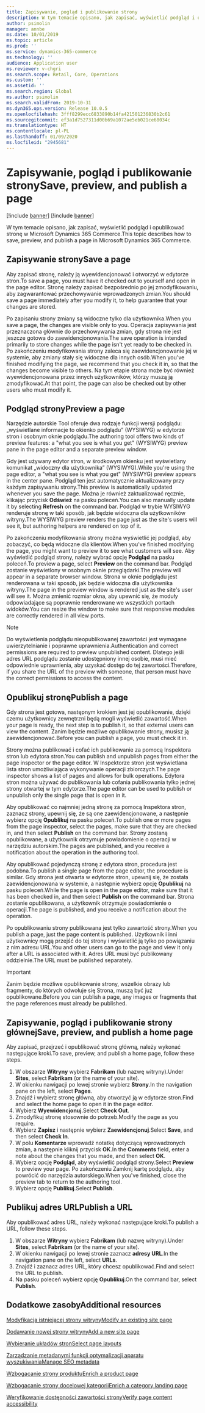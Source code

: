 ```yaml
---
title: Zapisywanie, pogląd i publikowanie strony
description: W tym temacie opisano, jak zapisać, wyświetlić podgląd i opublikować stronę w Microsoft Dynamics 365 Commerce.
author: psimolin
manager: annbe
ms.date: 10/01/2019
ms.topic: article
ms.prod: ''
ms.service: dynamics-365-commerce
ms.technology: ''
audience: Application user
ms.reviewer: v-chgri
ms.search.scope: Retail, Core, Operations
ms.custom: ''
ms.assetid: ''
ms.search.region: Global
ms.author: psimolin
ms.search.validFrom: 2019-10-31
ms.dyn365.ops.version: Release 10.0.5
ms.openlocfilehash: 3fff8299ecc6833890b14fa421501236830b2c61
ms.sourcegitcommit: ef3a1d7527311d00b69a1072ae5eb021ce68034c
ms.translationtype: HT
ms.contentlocale: pl-PL
ms.lasthandoff: 01/09/2020
ms.locfileid: "2945681"
---
```

# <a name="save-preview-and-publish-a-page"></a><span data-ttu-id="4a6d7-103">Zapisywanie, pogląd i publikowanie strony</span><span class="sxs-lookup"><span data-stu-id="4a6d7-103">Save, preview, and publish a page</span></span>

[!include [banner](includes/preview-banner.md)]
[!include [banner](includes/banner.md)]

<span data-ttu-id="4a6d7-104">W tym temacie opisano, jak zapisać, wyświetlić podgląd i opublikować stronę w Microsoft Dynamics 365 Commerce.</span><span class="sxs-lookup"><span data-stu-id="4a6d7-104">This topic describes how to save, preview, and publish a page in Microsoft Dynamics 365 Commerce.</span></span>

## <a name="save-a-page"></a><span data-ttu-id="4a6d7-105">Zapisywanie strony</span><span class="sxs-lookup"><span data-stu-id="4a6d7-105">Save a page</span></span>

<span data-ttu-id="4a6d7-106">Aby zapisać stronę, należy ją wyewidencjonować i otworzyć w edytorze stron.</span><span class="sxs-lookup"><span data-stu-id="4a6d7-106">To save a page, you must have it checked out to yourself and open in the page editor.</span></span> <span data-ttu-id="4a6d7-107">Stronę należy zapisać bezpośrednio po jej zmodyfikowaniu, aby zagwarantować przechowywanie wprowadzonych zmian.</span><span class="sxs-lookup"><span data-stu-id="4a6d7-107">You should save a page immediately after you modify it, to help guarantee that your changes are stored.</span></span>

<span data-ttu-id="4a6d7-108">Po zapisaniu strony zmiany są widoczne tylko dla użytkownika.</span><span class="sxs-lookup"><span data-stu-id="4a6d7-108">When you save a page, the changes are visible only to you.</span></span> <span data-ttu-id="4a6d7-109">Operacja zapisywania jest przeznaczona głównie do przechowywania zmian, gdy strona nie jest jeszcze gotowa do zaewidencjonowania.</span><span class="sxs-lookup"><span data-stu-id="4a6d7-109">The save operation is intended primarily to store changes while the page isn't yet ready to be checked in.</span></span> <span data-ttu-id="4a6d7-110">Po zakończeniu modyfikowania strony zaleca się zaewidencjonowanie jej w systemie, aby zmiany stały się widoczne dla innych osób.</span><span class="sxs-lookup"><span data-stu-id="4a6d7-110">When you've finished modifying the page, we recommend that you check it in, so that the changes become visible to others.</span></span> <span data-ttu-id="4a6d7-111">Na tym etapie strona może być również wyewidencjonowana przez innych użytkowników, którzy muszą ją zmodyfikować.</span><span class="sxs-lookup"><span data-stu-id="4a6d7-111">At that point, the page can also be checked out by other users who must modify it.</span></span>

## <a name="preview-a-page"></a><span data-ttu-id="4a6d7-112">Podgląd strony</span><span class="sxs-lookup"><span data-stu-id="4a6d7-112">Preview a page</span></span>

<span data-ttu-id="4a6d7-113">Narzędzie autorskie Tool oferuje dwa rodzaje funkcji wersji podglądu: „wyświetlane informacje to okienko podglądu” (WYSIWYG) w edytorze stron i osobnym oknie podglądu.</span><span class="sxs-lookup"><span data-stu-id="4a6d7-113">The authoring tool offers two kinds of preview features: a "what you see is what you get" (WYSIWYG) preview pane in the page editor and a separate preview window.</span></span>

<span data-ttu-id="4a6d7-114">Gdy jest używany edytor stron, w środkowym okienku jest wyświetlany komunikat „widoczny dla użytkownika” (WYSIWYG).</span><span class="sxs-lookup"><span data-stu-id="4a6d7-114">While you're using the page editor, a "what you see is what you get" (WYSIWYG) preview appears in the center pane.</span></span> <span data-ttu-id="4a6d7-115">Podgląd ten jest automatycznie aktualizowany przy każdym zapisywaniu strony.</span><span class="sxs-lookup"><span data-stu-id="4a6d7-115">This preview is automatically updated whenever you save the page.</span></span> <span data-ttu-id="4a6d7-116">Można je również zaktualizować ręcznie, klikając przycisk **Odśwież** na pasku poleceń.</span><span class="sxs-lookup"><span data-stu-id="4a6d7-116">You can also manually update it by selecting **Refresh** on the command bar.</span></span> <span data-ttu-id="4a6d7-117">Podgląd w trybie WYSIWYG renderuje stronę w taki sposób, jak będzie widoczna dla użytkowników witryny.</span><span class="sxs-lookup"><span data-stu-id="4a6d7-117">The WYSIWYG preview renders the page just as the site's users will see it, but authoring helpers are rendered on top of it.</span></span>

<span data-ttu-id="4a6d7-118">Po zakończeniu modyfikowania strony można wyświetlić jej podgląd, aby zobaczyć, co będą widoczne dla klientów.</span><span class="sxs-lookup"><span data-stu-id="4a6d7-118">When you've finished modifying the page, you might want to preview it to see what customers will see.</span></span> <span data-ttu-id="4a6d7-119">Aby wyświetlić podgląd strony, należy wybrać opcję **Podgląd** na pasku poleceń.</span><span class="sxs-lookup"><span data-stu-id="4a6d7-119">To preview a page, select **Preview** on the command bar.</span></span> <span data-ttu-id="4a6d7-120">Podgląd zostanie wyświetlony w osobnym oknie przeglądarki.</span><span class="sxs-lookup"><span data-stu-id="4a6d7-120">The preview will appear in a separate browser window.</span></span> <span data-ttu-id="4a6d7-121">Strona w oknie podglądu jest renderowana w taki sposób, jak będzie widoczna dla użytkownika witryny.</span><span class="sxs-lookup"><span data-stu-id="4a6d7-121">The page in the preview window is rendered just as the site's user will see it.</span></span> <span data-ttu-id="4a6d7-122">Można zmienić rozmiar okna, aby upewnić się, że moduły odpowiadające są poprawnie renderowane we wszystkich portach widoków.</span><span class="sxs-lookup"><span data-stu-id="4a6d7-122">You can resize the window to make sure that responsive modules are correctly rendered in all view ports.</span></span>

> [!NOTE]
> <span data-ttu-id="4a6d7-123">Do wyświetlenia podglądu nieopublikowanej zawartości jest wymagane uwierzytelnianie i poprawne uprawnienia.</span><span class="sxs-lookup"><span data-stu-id="4a6d7-123">Authentication and correct permissions are required to preview unpublished content.</span></span> <span data-ttu-id="4a6d7-124">Dlatego jeśli adres URL podglądu zostanie udostępniony innej osobie, musi mieć odpowiednie uprawnienia, aby uzyskać dostęp do tej zawartości.</span><span class="sxs-lookup"><span data-stu-id="4a6d7-124">Therefore, if you share the URL of the preview with someone, that person must have the correct permissions to access the content.</span></span>

## <a name="publish-a-page"></a><span data-ttu-id="4a6d7-125">Opublikuj stronę</span><span class="sxs-lookup"><span data-stu-id="4a6d7-125">Publish a page</span></span>

<span data-ttu-id="4a6d7-126">Gdy strona jest gotowa, następnym krokiem jest jej opublikowanie, dzięki czemu użytkownicy zewnętrzni będą mogli wyświetlić zawartość.</span><span class="sxs-lookup"><span data-stu-id="4a6d7-126">When your page is ready, the next step is to publish it, so that external users can view the content.</span></span> <span data-ttu-id="4a6d7-127">Zanim będzie możliwe opublikowanie strony, musisz ją zaewidencjonować.</span><span class="sxs-lookup"><span data-stu-id="4a6d7-127">Before you can publish a page, you must check it in.</span></span>

<span data-ttu-id="4a6d7-128">Strony można publikować i cofać ich publikowanie za pomocą Inspektora stron lub edytora stron.</span><span class="sxs-lookup"><span data-stu-id="4a6d7-128">You can publish and unpublish pages from either the page inspector or the page editor.</span></span> <span data-ttu-id="4a6d7-129">W Inspektorze stron jest wyświetlana lista stron umożliwiająca wykonywanie operacji zbiorczych.</span><span class="sxs-lookup"><span data-stu-id="4a6d7-129">The page inspector shows a list of pages and allows for bulk operations.</span></span> <span data-ttu-id="4a6d7-130">Edytora stron można używać do publikowania lub cofania publikowania tylko jednej strony otwartej w tym edytorze.</span><span class="sxs-lookup"><span data-stu-id="4a6d7-130">The page editor can be used to publish or unpublish only the single page that is open in it.</span></span>

<span data-ttu-id="4a6d7-131">Aby opublikować co najmniej jedną stronę za pomocą Inspektora stron, zaznacz strony, upewnij się, że są one zaewidencjonowane, a następnie wybierz opcję **Opublikuj** na pasku poleceń.</span><span class="sxs-lookup"><span data-stu-id="4a6d7-131">To publish one or more pages from the page inspector, select the pages, make sure that they are checked in, and then select **Publish** on the command bar.</span></span> <span data-ttu-id="4a6d7-132">Strony zostaną opublikowane, a użytkownik otrzymuje powiadomienie o operacji w narzędziu autorskim.</span><span class="sxs-lookup"><span data-stu-id="4a6d7-132">The pages are published, and you receive a notification about the operation in the authoring tool.</span></span>

<span data-ttu-id="4a6d7-133">Aby opublikować pojedynczą stronę z edytora stron, procedura jest podobna.</span><span class="sxs-lookup"><span data-stu-id="4a6d7-133">To publish a single page from the page editor, the procedure is similar.</span></span> <span data-ttu-id="4a6d7-134">Gdy strona jest otwarta w edytorze stron, upewnij się, że została zaewidencjonowana w systemie, a następnie wybierz opcję **Opublikuj** na pasku poleceń.</span><span class="sxs-lookup"><span data-stu-id="4a6d7-134">While the page is open in the page editor, make sure that it has been checked in, and then select **Publish** on the command bar.</span></span> <span data-ttu-id="4a6d7-135">Strona zostanie opublikowana, a użytkownik otrzymuje powiadomienie o operacji.</span><span class="sxs-lookup"><span data-stu-id="4a6d7-135">The page is published, and you receive a notification about the operation.</span></span>

<span data-ttu-id="4a6d7-136">Po opublikowaniu strony publikowana jest tylko zawartość strony.</span><span class="sxs-lookup"><span data-stu-id="4a6d7-136">When you publish a page, just the page content is published.</span></span> <span data-ttu-id="4a6d7-137">Użytkownik i inni użytkownicy mogą przejść do tej strony i wyświetlić ją tylko po powiązaniu z nim adresu URL.</span><span class="sxs-lookup"><span data-stu-id="4a6d7-137">You and other users can go to the page and view it only after a URL is associated with it.</span></span> <span data-ttu-id="4a6d7-138">Adres URL musi być publikowany oddzielnie.</span><span class="sxs-lookup"><span data-stu-id="4a6d7-138">The URL must be published separately.</span></span>

> [!IMPORTANT]
> <span data-ttu-id="4a6d7-139">Zanim będzie możliwe opublikowanie strony, wszelkie obrazy lub fragmenty, do których odwołuje się Strona, muszą być już opublikowane.</span><span class="sxs-lookup"><span data-stu-id="4a6d7-139">Before you can publish a page, any images or fragments that the page references must already be published.</span></span>

## <a name="save-preview-and-publish-a-home-page"></a><span data-ttu-id="4a6d7-140">Zapisywanie, pogląd i publikowanie strony głównej</span><span class="sxs-lookup"><span data-stu-id="4a6d7-140">Save, preview, and publish a home page</span></span>

<span data-ttu-id="4a6d7-141">Aby zapisać, przejrzeć i opublikować stronę główną, należy wykonać następujące kroki.</span><span class="sxs-lookup"><span data-stu-id="4a6d7-141">To save, preview, and publish a home page, follow these steps.</span></span>

1. <span data-ttu-id="4a6d7-142">W obszarze **Witryny** wybierz **Fabrikam** (lub nazwę witryny).</span><span class="sxs-lookup"><span data-stu-id="4a6d7-142">Under **Sites**, select **Fabrikam** (or the name of your site).</span></span>
1. <span data-ttu-id="4a6d7-143">W okienku nawigacji po lewej stronie wybierz **Strony**.</span><span class="sxs-lookup"><span data-stu-id="4a6d7-143">In the navigation pane on the left, select **Pages**.</span></span>
1. <span data-ttu-id="4a6d7-144">Znajdź i wybierz stronę główną, aby otworzyć ją w edytorze stron.</span><span class="sxs-lookup"><span data-stu-id="4a6d7-144">Find and select the home page to open it in the page editor.</span></span>
1. <span data-ttu-id="4a6d7-145">Wybierz **Wyewidencjonuj**.</span><span class="sxs-lookup"><span data-stu-id="4a6d7-145">Select **Check Out**.</span></span>
1. <span data-ttu-id="4a6d7-146">Zmodyfikuj stronę stosownie do potrzeb.</span><span class="sxs-lookup"><span data-stu-id="4a6d7-146">Modify the page as you require.</span></span>
1. <span data-ttu-id="4a6d7-147">Wybierz **Zapisz** i następnie wybierz **Zaewidencjonuj**.</span><span class="sxs-lookup"><span data-stu-id="4a6d7-147">Select **Save**, and then select **Check In**.</span></span>
1. <span data-ttu-id="4a6d7-148">W polu **Komentarze** wprowadź notatkę dotyczącą wprowadzonych zmian, a następnie kliknij przycisk **OK**.</span><span class="sxs-lookup"><span data-stu-id="4a6d7-148">In the **Comments** field, enter a note about the changes that you made, and then select **OK**.</span></span>
1. <span data-ttu-id="4a6d7-149">Wybierz opcję **Podgląd**, aby wyświetlić podgląd strony.</span><span class="sxs-lookup"><span data-stu-id="4a6d7-149">Select **Preview** to preview your page.</span></span> <span data-ttu-id="4a6d7-150">Po zakończeniu Zamknij kartę podglądu, aby powrócić do narzędzia autorskiego.</span><span class="sxs-lookup"><span data-stu-id="4a6d7-150">When you've finished, close the preview tab to return to the authoring tool.</span></span>
1. <span data-ttu-id="4a6d7-151">Wybierz opcję **Publikuj**.</span><span class="sxs-lookup"><span data-stu-id="4a6d7-151">Select **Publish**.</span></span>

## <a name="publish-a-url"></a><span data-ttu-id="4a6d7-152">Publikuj adres URL</span><span class="sxs-lookup"><span data-stu-id="4a6d7-152">Publish a URL</span></span>

<span data-ttu-id="4a6d7-153">Aby opublikować adres URL, należy wykonać następujące kroki.</span><span class="sxs-lookup"><span data-stu-id="4a6d7-153">To publish a URL, follow these steps.</span></span>

1. <span data-ttu-id="4a6d7-154">W obszarze **Witryny** wybierz **Fabrikam** (lub nazwę witryny).</span><span class="sxs-lookup"><span data-stu-id="4a6d7-154">Under **Sites**, select **Fabrikam** (or the name of your site).</span></span>
1. <span data-ttu-id="4a6d7-155">W okienku nawigacji po lewej stronie zaznacz **adresy URL**.</span><span class="sxs-lookup"><span data-stu-id="4a6d7-155">In the navigation pane on the left, select **URLs**.</span></span>
1. <span data-ttu-id="4a6d7-156">Znajdź i zaznacz adres URL, który chcesz opublikować.</span><span class="sxs-lookup"><span data-stu-id="4a6d7-156">Find and select the URL to publish.</span></span>
1. <span data-ttu-id="4a6d7-157">Na pasku poleceń wybierz opcję **Opublikuj**.</span><span class="sxs-lookup"><span data-stu-id="4a6d7-157">On the command bar, select **Publish**.</span></span>

## <a name="additional-resources"></a><span data-ttu-id="4a6d7-158">Dodatkowe zasoby</span><span class="sxs-lookup"><span data-stu-id="4a6d7-158">Additional resources</span></span>

[<span data-ttu-id="4a6d7-159">Modyfikacja istniejącej strony witryny</span><span class="sxs-lookup"><span data-stu-id="4a6d7-159">Modify an existing site page</span></span>](modify-existing-page.md)

[<span data-ttu-id="4a6d7-160">Dodawanie nowej strony witryny</span><span class="sxs-lookup"><span data-stu-id="4a6d7-160">Add a new site page</span></span>](add-new-page.md)

[<span data-ttu-id="4a6d7-161">Wybieranie układów stron</span><span class="sxs-lookup"><span data-stu-id="4a6d7-161">Select page layouts</span></span>](select-page-layouts.md)

[<span data-ttu-id="4a6d7-162">Zarządzanie metadanymi funkcji optymalizacji aparatu wyszukiwania</span><span class="sxs-lookup"><span data-stu-id="4a6d7-162">Manage SEO metadata</span></span>](manage-seo-metadata.md)

[<span data-ttu-id="4a6d7-163">Wzbogacanie strony produktu</span><span class="sxs-lookup"><span data-stu-id="4a6d7-163">Enrich a product page</span></span>](enrich-product-page.md)

[<span data-ttu-id="4a6d7-164">Wzbogacanie strony docelowej kategorii</span><span class="sxs-lookup"><span data-stu-id="4a6d7-164">Enrich a category landing page</span></span>](enrich-category-page.md)

[<span data-ttu-id="4a6d7-165">Weryfikowanie dostępności zawartości strony</span><span class="sxs-lookup"><span data-stu-id="4a6d7-165">Verify page content accessibility</span></span>](verify-accessibility.md)
